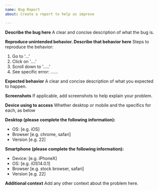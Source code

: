 ```yaml
---
name: Bug Report
about: Create a report to help us improve

---
```


**Describe the bug here**
A clear and concise description of what the bug is.

**Reproduce unintended behavior. Describe that behavior here**
Steps to reproduce the behavior:
1. Go to '...'
2. Click on '....'
3. Scroll down to '.....'
4. See specific error: ......

**Expected behavior**
A clear and concise description of what you expected to happen.

**Screenshots**
If applicable, add screenshots to help explain your problem.

**Device using to access**
Whether desktop or mobile and the specifics for each, as below

**Desktop (please complete the following information):**
 - OS: [e.g. iOS]
 - Browser [e.g. chrome, safari]
 - Version [e.g. 22]

**Smartphone (please complete the following information):**
 - Device: [e.g. iPhoneX]
 - OS: [e.g. iOS14.0.1]
 - Browser [e.g. stock browser, safari]
 - Version [e.g. 22]

**Additional context**
Add any other context about the problem here.
